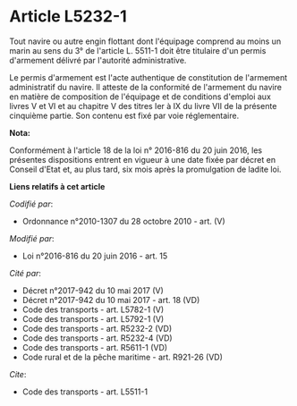 # Article L5232-1

Tout navire ou autre engin flottant dont l'équipage comprend au moins un marin au sens du 3° de l'article L. 5511-1 doit être
titulaire d'un permis d'armement délivré par l'autorité administrative. 

Le permis d'armement est l'acte authentique de constitution de l'armement administratif du navire. Il atteste de la
conformité de l'armement du navire en matière de composition de l'équipage et de conditions d'emploi aux livres V et VI et au
chapitre V des titres Ier à IX du livre VII de la présente cinquième partie. Son contenu est fixé par voie réglementaire.

**Nota:**

Conformément à l'article 18 de la loi n° 2016-816 du 20 juin 2016, les présentes dispositions entrent en vigueur à une date
fixée par décret en Conseil d'Etat et, au plus tard, six mois après la promulgation de ladite loi.

**Liens relatifs à cet article**

_Codifié par_:

  - Ordonnance n°2010-1307 du 28 octobre 2010 - art. (V)

_Modifié par_:

  - Loi n°2016-816 du 20 juin 2016 - art. 15

_Cité par_:

  - Décret n°2017-942 du 10 mai 2017 (V)
  - Décret n°2017-942 du 10 mai 2017 - art. 18 (VD)
  - Code des transports - art. L5782-1 (V)
  - Code des transports - art. L5792-1 (V)
  - Code des transports - art. R5232-2 (VD)
  - Code des transports - art. R5232-4 (VD)
  - Code des transports - art. R5611-1 (VD)
  - Code rural et de la pêche maritime - art. R921-26 (VD)

_Cite_:

  - Code des transports - art. L5511-1
